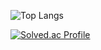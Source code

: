 

<!--
**SooY2/SooY2** is a ✨ _special_ ✨ repository because its `README.md` (this file) appears on your GitHub profile.

Here are some ideas to get you started:

- 🔭 I’m currently working on ...
- 🌱 I’m currently learning ...
- 👯 I’m looking to collaborate on ...
- 🤔 I’m looking for help with ...
- 💬 Ask me about ...
- 📫 How to reach me: ...
- 😄 Pronouns: ...
- ⚡ Fun fact: ...
-->


<!--
![SooY2's GitHub stats](https://github-readme-stats.vercel.app/api?username=SooY2&show_icons=true&theme=dracula)
-->

![Top Langs](https://github-readme-stats.vercel.app/api/top-langs/?username=SooY2&layout=compact&theme=dracula)

[![Solved.ac Profile](http://mazassumnida.wtf/api/generate_badge?boj=sooy)](https://solved.ac/sooy)

